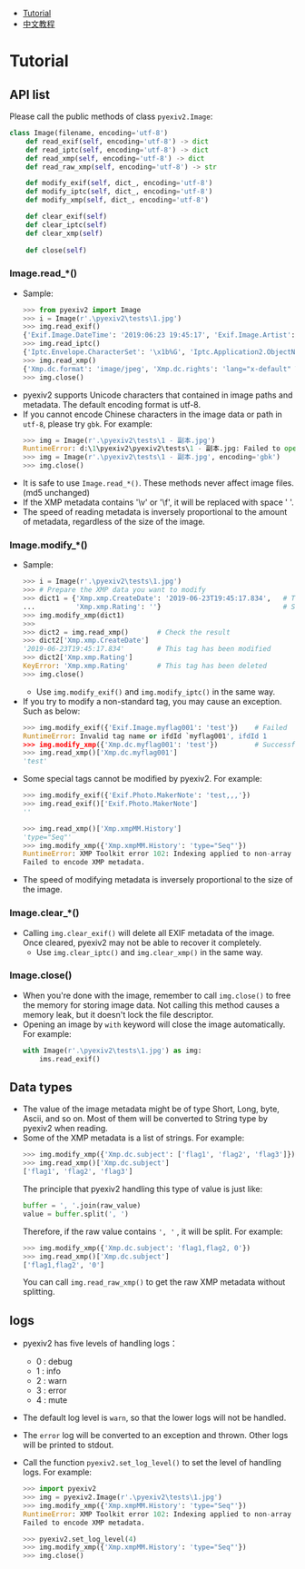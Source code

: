 - [Tutorial](./Tutorial.md)
- [中文教程](./Tutorial-cn.md)

# Tutorial

## API list

Please call the public methods of class `pyexiv2.Image`:
```python
class Image(filename, encoding='utf-8')
    def read_exif(self, encoding='utf-8') -> dict
    def read_iptc(self, encoding='utf-8') -> dict
    def read_xmp(self, encoding='utf-8') -> dict
    def read_raw_xmp(self, encoding='utf-8') -> str

    def modify_exif(self, dict_, encoding='utf-8')
    def modify_iptc(self, dict_, encoding='utf-8')
    def modify_xmp(self, dict_, encoding='utf-8')

    def clear_exif(self)
    def clear_iptc(self)
    def clear_xmp(self)
    
    def close(self)
```

### Image.read_*()

- Sample:
    ```python
    >>> from pyexiv2 import Image
    >>> i = Image(r'.\pyexiv2\tests\1.jpg')
    >>> img.read_exif()
    {'Exif.Image.DateTime': '2019:06:23 19:45:17', 'Exif.Image.Artist': 'TEST', 'Exif.Image.Rating': '4', ...}
    >>> img.read_iptc()
    {'Iptc.Envelope.CharacterSet': '\x1b%G', 'Iptc.Application2.ObjectName': 'TEST', 'Iptc.Application2.Keywords': 'TEST', ...}
    >>> img.read_xmp()
    {'Xmp.dc.format': 'image/jpeg', 'Xmp.dc.rights': 'lang="x-default" TEST', 'Xmp.dc.subject': 'TEST', ...}
    >>> img.close()
    ```
- pyexiv2 supports Unicode characters that contained in image paths and metadata. The default encoding format is utf-8.
- If you cannot encode Chinese characters in the image data or path in `utf-8`, please try `gbk`. For example:
    ```python
    >>> img = Image(r'.\pyexiv2\tests\1 - 副本.jpg')
    RuntimeError: d:\1\pyexiv2\pyexiv2\tests\1 - 副本.jpg: Failed to open the data source: No such file or directory (errno = 2)
    >>> img = Image(r'.\pyexiv2\tests\1 - 副本.jpg', encoding='gbk')
    >>> img.close()
    ```
- It is safe to use `Image.read_*()`. These methods never affect image files. (md5 unchanged)
- If the XMP metadata contains '\v' or '\f', it will be replaced with space ' '.
- The speed of reading metadata is inversely proportional to the amount of metadata, regardless of the size of the image.

### Image.modify_*()

- Sample:
    ```python
    >>> i = Image(r'.\pyexiv2\tests\1.jpg')
    >>> # Prepare the XMP data you want to modify
    >>> dict1 = {'Xmp.xmp.CreateDate': '2019-06-23T19:45:17.834',   # This will overwrite its original value, or add it if it doesn't exist
    ...          'Xmp.xmp.Rating': ''}                              # Set an empty str explicitly to delete the datum
    >>> img.modify_xmp(dict1)
    >>>
    >>> dict2 = img.read_xmp()       # Check the result
    >>> dict2['Xmp.xmp.CreateDate']
    '2019-06-23T19:45:17.834'        # This tag has been modified
    >>> dict2['Xmp.xmp.Rating']
    KeyError: 'Xmp.xmp.Rating'       # This tag has been deleted
    >>> img.close()
    ```
    - Use `img.modify_exif()` and `img.modify_iptc()` in the same way.
- If you try to modify a non-standard tag, you may cause an exception. Such as below:
    ```python
    >>> img.modify_exif({'Exif.Image.myflag001': 'test'})    # Failed
    RuntimeError: Invalid tag name or ifdId `myflag001', ifdId 1
    >>> img.modify_xmp({'Xmp.dc.myflag001': 'test'})         # Successful
    >>> img.read_xmp()['Xmp.dc.myflag001']
    'test'
    ```
- Some special tags cannot be modified by pyexiv2. For example:
    ```python
    >>> img.modify_exif({'Exif.Photo.MakerNote': 'test,,,'})
    >>> img.read_exif()['Exif.Photo.MakerNote']
    ''  
    ```
    ```python
    >>> img.read_xmp()['Xmp.xmpMM.History']
    'type="Seq"'
    >>> img.modify_xmp({'Xmp.xmpMM.History': 'type="Seq"'})
    RuntimeError: XMP Toolkit error 102: Indexing applied to non-array
    Failed to encode XMP metadata.
    ```
- The speed of modifying metadata is inversely proportional to the size of the image.

### Image.clear_*()

- Calling `img.clear_exif()` will delete all EXIF metadata of the image. Once cleared, pyexiv2 may not be able to recover it completely.
  - Use `img.clear_iptc()` and `img.clear_xmp()` in the same way.

### Image.close()

- When you're done with the image, remember to call `img.close()` to free the memory for storing image data. Not calling this method causes a memory leak, but it doesn't lock the file descriptor.
- Opening an image by `with` keyword will close the image automatically. For example:
    ```python
    with Image(r'.\pyexiv2\tests\1.jpg') as img:
        ims.read_exif()
    ```

## Data types

- The value of the image metadata might be of type Short, Long, byte, Ascii, and so on. Most of them will be converted to String type by pyexiv2 when reading.
- Some of the XMP metadata is a list of strings. For example:
    ```python
    >>> img.modify_xmp({'Xmp.dc.subject': ['flag1', 'flag2', 'flag3']})
    >>> img.read_xmp()['Xmp.dc.subject']
    ['flag1', 'flag2', 'flag3']
    ```
    The principle that pyexiv2 handling this type of value is just like:
    ```python
    buffer = ', '.join(raw_value)
    value = buffer.split(', ')
    ```
    Therefore, if the raw value contains `', '` , it will be split. For example:
    ```python
    >>> img.modify_xmp({'Xmp.dc.subject': 'flag1,flag2, 0'})
    >>> img.read_xmp()['Xmp.dc.subject']
    ['flag1,flag2', '0']
    ```
    You can call `img.read_raw_xmp()` to get the raw XMP metadata without splitting.

## logs

- pyexiv2 has five levels of handling logs：
    - 0 : debug
    - 1 : info
    - 2 : warn
    - 3 : error
    - 4 : mute

- The default log level is `warn`, so that the lower logs will not be handled.
- The `error` log will be converted to an exception and thrown. Other logs will be printed to stdout.
- Call the function `pyexiv2.set_log_level()` to set the level of handling logs. For example:
    ```python
    >>> import pyexiv2
    >>> img = pyexiv2.Image(r'.\pyexiv2\tests\1.jpg')
    >>> img.modify_xmp({'Xmp.xmpMM.History': 'type="Seq"'})
    RuntimeError: XMP Toolkit error 102: Indexing applied to non-array
    Failed to encode XMP metadata.

    >>> pyexiv2.set_log_level(4)
    >>> img.modify_xmp({'Xmp.xmpMM.History': 'type="Seq"'})
    >>> img.close()
    ```
